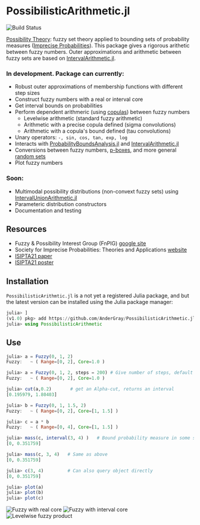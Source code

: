 # PossibilisticArithmetic.jl
![Build Status](https://github.com/Institute-for-Risk-and-Uncertainty/FuzzyArithmetic.jl/workflows/CI/badge.svg)

[Possibility Theory](https://en.wikipedia.org/wiki/Possibility_theory): fuzzy set theory applied to bounding sets of probability measures ([Imprecise Probabilities](https://en.wikipedia.org/wiki/Imprecise_probability)). This package gives a rigorous arithetic between fuzzy numbers. Outer approximations and arithmetic between fuzzy sets are based on [IntervalArithmetic.jl](https://github.com/JuliaIntervals/IntervalArithmetic.jl).

### In development. Package can currently:

* Robust outer approximations of membership functions with different step sizes
* Construct fuzzy numbers with a real or interval core
* Get interval bounds on probabilities
* Perform dependent arithmeric (using [copulas](https://github.com/AnderGray/BivariateCopulas.jl)) between fuzzy numbers
    * Levelwise arithmetic (standard fuzzy arithmetic)
    * Arithmetic with a precise copula defined (sigma convolutions)
    * Arithmetic with a copula's bound defined (tau convolutions)
* Unary operators: `-, sin, cos, tan, exp, log`
* Interacts with [ProbabilityBoundsAnalysis.jl](https://github.com/AnderGray/ProbabilityBoundsAnalysis.jl) and [IntervalArithmetic.jl](https://github.com/JuliaIntervals/IntervalArithmetic.jl)
* Conversions between fuzzy numbers, [p-boxes](https://en.wikipedia.org/wiki/Probability_box), and more general [random sets](https://en.wikipedia.org/wiki/Dempster–Shafer_theory)
* Plot fuzzy numbers

### Soon:
* Multimodal possibility distributions (non-convext fuzzy sets) using [IntervalUnionArithmetic.jl](https://github.com/AnderGray/IntervalUnionArithmetic.jl)
* Parameteric distribution constructors
* Documentation and testing

Resources
---

* Fuzzy & Possibility Interest Group (FnPIG) [google site](https://sites.google.com/site/fuzzypossrisk/)
* Society for Imprecise Probabilities: Theories and Applications [website](https://www.sipta.org)
* [ISIPTA21 paper](https://leo.ugr.es/isipta21/pmlr/gray21.pdf)
* [ISIPTA21 poster](https://www.researchgate.net/publication/353220811_Poster_Dependent_Possibilistic_Arithmetic_using_Copulas)


Installation
---

`PossibilisticArithmtic.jl` is a not yet a registered Julia package, and but the latest version can be installed using the Julia package manager:

```julia
julia> ]
(v1.0) pkg> add https://github.com/AnderGray/PossibilisticArithmetic.jl
julia> using PossibilisticArithmetic
```

Use
---

```julia
julia> a = Fuzzy(0, 1, 2)
Fuzzy: 	 ~ ( Range=[0, 2], Core=1.0 )

julia> a = Fuzzy(0, 1, 2, steps = 200) # Give number of steps, default = 200
Fuzzy: 	 ~ ( Range=[0, 2], Core=1.0 )

julia> cut(a,0.2)       # get an Alpha-cut, returns an interval
[0.195979, 1.80403]

julia> b = Fuzzy(0, 1, 1.5, 2)
Fuzzy: 	 ~ ( Range=[0, 2], Core=[1, 1.5] )

julia> c = a * b
Fuzzy: 	 ~ ( Range=[0, 4], Core=[1, 1.5] )

julia> mass(c, interval(3, 4) )   # Bound probability measure in some set
[0, 0.351759]

julia> mass(c, 3, 4)   # Same as above
[0, 0.351759]

julia> c(3, 4)         # Can also query object directly
[0, 0.351759]

julia> plot(a)
julia> plot(b)
julia> plot(c)
```
![Fuzzy with real core](https://i.imgur.com/7ZYbTyR.png)
![Fuzzy with interval core](https://i.imgur.com/h8h3u7c.png)
![Levelwise fuzzy product](https://i.imgur.com/pq4djBT.png)
